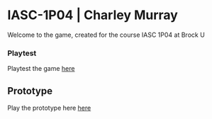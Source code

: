 # IASC-1P04 | Charley Murray

Welcome to the game, created for the course IASC 1P04 at Brock U

### Playtest

Playtest the game [here]()

## Prototype

Play the prototype here [here](Prototype/Prototype.html)
